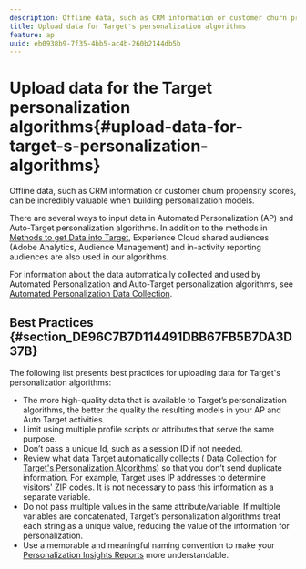 ```yaml
---
description: Offline data, such as CRM information or customer churn propensity scores, can be incredibly valuable when building personalization models.
title: Upload data for Target's personalization algorithms
feature: ap
uuid: eb0938b9-7f35-4bb5-ac4b-260b2144db5b
---
```


# Upload data for the Target personalization algorithms{#upload-data-for-target-s-personalization-algorithms}

Offline data, such as CRM information or customer churn propensity scores, can be incredibly valuable when building personalization models.

 There are several ways to input data in Automated Personalization (AP) and Auto-Target personalization algorithms. In addition to the methods in [Methods to get Data into Target](../../c-implementing-target/c-considerations-before-you-implement-target/c-methods-to-get-data-into-target/methods-to-get-data-into-target.md#concept_0069C0EFB56C4700BB33F2F35C2B9B17), Experience Cloud shared audiences (Adobe Analytics, Audience Management) and in-activity reporting audiences are also used in our algorithms.

For information about the data automatically collected and used by Automated Personalization and Auto-Target personalization algorithms, see [Automated Personalization Data Collection](../../c-activities/t-automated-personalization/ap-data.md#reference_255BD3DE7AD04DC9B766E0BC78961058).

## Best Practices {#section_DE96C7B7D114491DBB67FB5B7DA3D37B}

The following list presents best practices for uploading data for Target's personalization algorithms:

* The more high-quality data that is available to Target’s personalization algorithms, the better the quality the resulting models in your AP and Auto Target activities. 
* Limit using multiple profile scripts or attributes that serve the same purpose. 
* Don’t pass a unique Id, such as a session ID if not needed. 
* Review what data Target automatically collects ( [Data Collection for Target's Personalization Algorithms](../../c-activities/t-automated-personalization/ap-data.md#reference_255BD3DE7AD04DC9B766E0BC78961058)) so that you don’t send duplicate information. For example, Target uses IP addresses to determine visitors' ZIP codes. It is not necessary to pass this information as a separate variable. 
* Do not pass multiple values in the same attribute/variable. If multiple variables are concatenated, Target’s personalization algorithms treat each string as a unique value, reducing the value of the information for personalization. 
* Use a memorable and meaningful naming convention to make your [Personalization Insights Reports](../../c-reports/c-personalization-insights-reports/personalization-insights-reports.md#concept_A897070E1EDC403EB84CFB7A6ECAD767) more understandable.


